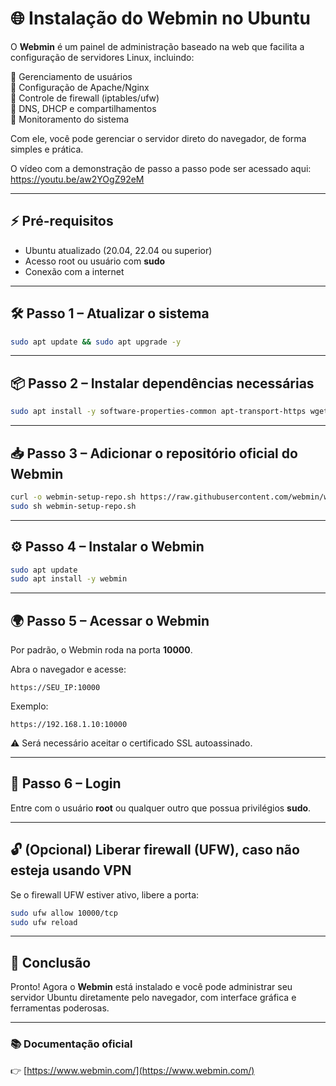 # 🌐 Instalação do Webmin no Ubuntu

O **Webmin** é um painel de administração baseado na web que facilita a configuração de servidores Linux, incluindo:

🔹 Gerenciamento de usuários  
🔹 Configuração de Apache/Nginx  
🔹 Controle de firewall (iptables/ufw)  
🔹 DNS, DHCP e compartilhamentos  
🔹 Monitoramento do sistema  

Com ele, você pode gerenciar o servidor direto do navegador, de forma simples e prática.  

O vídeo com a demonstração de passo a passo pode ser acessado aqui: https://youtu.be/aw2YOgZ92eM

---

## ⚡ Pré-requisitos
- Ubuntu atualizado (20.04, 22.04 ou superior)  
- Acesso root ou usuário com **sudo**  
- Conexão com a internet  

---

## 🛠️ Passo 1 – Atualizar o sistema
```bash
sudo apt update && sudo apt upgrade -y
````

---

## 📦 Passo 2 – Instalar dependências necessárias

```bash
sudo apt install -y software-properties-common apt-transport-https wget
```

---

## 📥 Passo 3 – Adicionar o repositório oficial do Webmin

```bash
curl -o webmin-setup-repo.sh https://raw.githubusercontent.com/webmin/webmin/master/webmin-setup-repo.sh
sudo sh webmin-setup-repo.sh
```

---

## ⚙️ Passo 4 – Instalar o Webmin

```bash
sudo apt update
sudo apt install -y webmin
```

---

## 🌍 Passo 5 – Acessar o Webmin

Por padrão, o Webmin roda na porta **10000**.

Abra o navegador e acesse:

```
https://SEU_IP:10000
```

Exemplo:

```
https://192.168.1.10:10000
```

⚠️ Será necessário aceitar o certificado SSL autoassinado.

---

## 🔑 Passo 6 – Login

Entre com o usuário **root** ou qualquer outro que possua privilégios **sudo**.

---

## 🔓 (Opcional) Liberar firewall (UFW), caso não esteja usando VPN

Se o firewall UFW estiver ativo, libere a porta:

```bash
sudo ufw allow 10000/tcp
sudo ufw reload
```

---

## 🎉 Conclusão

Pronto! Agora o **Webmin** está instalado e você pode administrar seu servidor Ubuntu diretamente pelo navegador, com interface gráfica e ferramentas poderosas.

---

### 📚 Documentação oficial

👉 [https://www.webmin.com/](https://www.webmin.com/)
